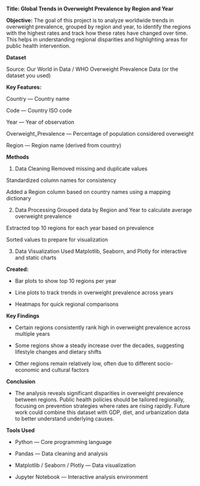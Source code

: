 **Title:**
**Global Trends in Overweight Prevalence by Region and Year**

**Objective:**
The goal of this project is to analyze worldwide trends in overweight prevalence, grouped by region and year, to identify the regions with the highest rates and track how these rates have changed over time. This helps in understanding regional disparities and highlighting areas for public health intervention.

**Dataset**

Source: Our World in Data  / WHO Overweight Prevalence Data (or the dataset you used)


**Key Features:**

Country — Country name

Code — Country ISO code

Year — Year of observation

Overweight_Prevalence — Percentage of population considered overweight

Region — Region name (derived from country)

**Methods**
1. Data Cleaning
Removed missing and duplicate values

Standardized column names for consistency

Added a Region column based on country names using a mapping dictionary

2. Data Processing
Grouped data by Region and Year to calculate average overweight prevalence

Extracted top 10 regions for each year based on prevalence

Sorted values to prepare for visualization

3. Data Visualization
Used Matplotlib, Seaborn, and Plotly for interactive and static charts

**Created:**

- Bar plots to show top 10 regions per year

- Line plots to track trends in overweight prevalence across years

- Heatmaps for quick regional comparisons

**Key Findings**

- Certain regions consistently rank high in overweight prevalence across multiple years

- Some regions show a steady increase over the decades, suggesting lifestyle changes and dietary shifts

- Other regions remain relatively low, often due to different socio-economic and cultural factors

**Conclusion**

- The analysis reveals significant disparities in overweight prevalence between regions. Public health policies should be tailored regionally, focusing on prevention strategies where rates are rising rapidly. Future work could combine this dataset with GDP, diet, and urbanization data to better understand underlying causes.

**Tools Used**

- Python — Core programming language

- Pandas — Data cleaning and analysis

- Matplotlib / Seaborn / Plotly — Data visualization

- Jupyter Notebook — Interactive analysis environment
